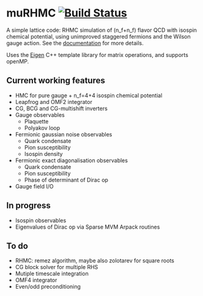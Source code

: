 # muRHMC [![Build Status](https://travis-ci.org/lkeegan/muRHMC.svg?branch=master)](https://travis-ci.org/lkeegan/muRHMC)
A simple lattice code: RHMC simulation of (n_f+n_f) flavor QCD with isospin chemical potential, using unimproved staggered fermions and the Wilson gauge action. See the [documentation](doc/muRHMC.pdf) for more details.

Uses the [Eigen](http://eigen.tuxfamily.org) C++ template library for matrix operations, and supports openMP.

## Current working features
- HMC for pure gauge + n_f=4+4 isospin chemical potential
- Leapfrog and OMF2 integrator
- CG, BCG and CG-multishift inverters
- Gauge observables
	- Plaquette
	- Polyakov loop
- Fermionic gaussian noise observables
	- Quark condensate
	- Pion susceptibility
	- Isospin density
- Fermionic exact diagonalisation observables
	- Quark condensate
	- Pion susceptibility
	- Phase of determinant of Dirac op
- Gauge field I/O
 
## In progress
- Isospin observables
- Eigenvalues of Dirac op via Sparse MVM Arpack routines

## To do
- RHMC: remez algorithm, maybe also zolotarev for square roots
- CG block solver for multiple RHS
- Mutiple timescale integration
- OMF4 integrator
- Even/odd preconditioning
